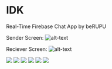 # IDK
Real-Time Firebase Chat App by beRUPU

Sender Screen:
![alt-text](https://github.com/berupu/IDK/blob/main/IDK.gif)


Reciever Screen:
![alt-text](https://github.com/berupu/IDK/blob/main/IDK2.gif)


![](Images/1.png=60x60)
![](Images/2.png)
![](Images/3.png)
![](Images/4.png)
![](Images/5.png)
![](Images/6.png)





